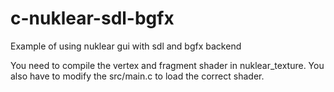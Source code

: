 # c-nuklear-sdl-bgfx
Example of using nuklear gui with sdl and bgfx backend


You need to compile the vertex and fragment shader in nuklear_texture. You also have to modify the src/main.c to load the correct shader.
